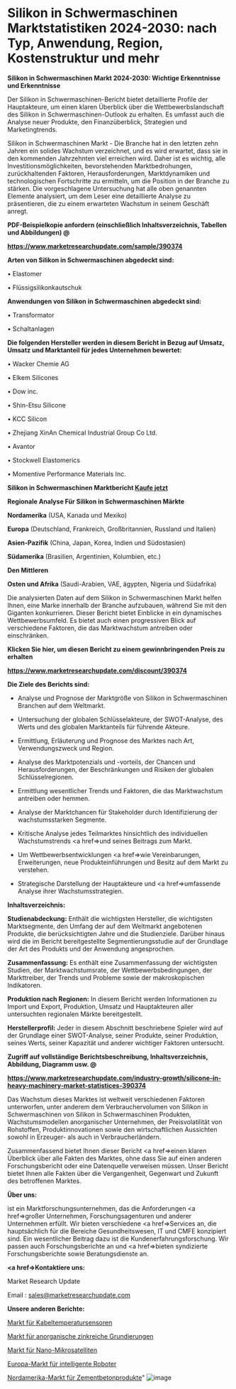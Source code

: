 # Silikon in Schwermaschinen Marktstatistiken 2024-2030: nach Typ, Anwendung, Region, Kostenstruktur und mehr

<strong>Silikon in Schwermaschinen Markt 2024-2030: Wichtige Erkenntnisse und Erkenntnisse</strong>

Der Silikon in Schwermaschinen-Bericht bietet detaillierte Profile der Hauptakteure, um einen klaren Überblick über die Wettbewerbslandschaft des Silikon in Schwermaschinen-Outlook zu erhalten. Es umfasst auch die Analyse neuer Produkte, den Finanzüberblick, Strategien und Marketingtrends.

Silikon in Schwermaschinen Markt - Die Branche hat in den letzten zehn Jahren ein solides Wachstum verzeichnet, und es wird erwartet, dass sie in den kommenden Jahrzehnten viel erreichen wird. Daher ist es wichtig, alle Investitionsmöglichkeiten, bevorstehenden Marktbedrohungen, zurückhaltenden Faktoren, Herausforderungen, Marktdynamiken und technologischen Fortschritte zu ermitteln, um die Position in der Branche zu stärken. Die vorgeschlagene Untersuchung hat alle oben genannten Elemente analysiert, um dem Leser eine detaillierte Analyse zu präsentieren, die zu einem erwarteten Wachstum in seinem Geschäft anregt.



<strong><b>PDF-Beispielkopie anfordern (einschließlich Inhaltsverzeichnis, Tabellen und Abbildungen) @ </b></strong>

<strong><a href=https://www.marketresearchupdate.com/sample/390374>

<strong>https://www.marketresearchupdate.com/sample/390374</u></a></strong></strong>



<strong>Arten von Silikon in Schwermaschinen abgedeckt sind:</strong>

• Elastomer

• Flüssigsilikonkautschuk



<strong>Anwendungen von Silikon in Schwermaschinen abgedeckt sind:</strong>

• Transformator

• Schaltanlagen



<strong>Die folgenden Hersteller werden in diesem Bericht in Bezug auf Umsatz, Umsatz und Marktanteil für jedes Unternehmen bewertet:</strong>

• Wacker Chemie AG

• Elkem Silicones

• Dow inc.

• Shin-Etsu Silicone

• KCC Silicon

• Zhejiang XinAn Chemical Industrial Group Co Ltd.

• Avantor

• Stockwell Elastomerics

• Momentive Performance Materials Inc.



<strong>Silikon in Schwermaschinen Marktbericht <a href=https://www.marketresearchupdate.com/buynow/390374>Kaufe jetzt</a></strong>



<strong>Regionale Analyse Für Silikon in Schwermaschinen Märkte</strong>



<strong>Nordamerika</strong> (USA, Kanada und Mexiko)



<strong>Europa</strong> (Deutschland, Frankreich, Großbritannien, Russland und Italien)



<strong>Asien-Pazifik</strong> (China, Japan, Korea, Indien und Südostasien)



<strong>Südamerika</strong> (Brasilien, Argentinien, Kolumbien, etc.)



<strong>Den Mittleren</strong> 

<strong>Osten und Afrika</strong> (Saudi-Arabien, VAE, ägypten, Nigeria und Südafrika)

Die analysierten Daten auf dem Silikon in Schwermaschinen Markt helfen Ihnen, eine Marke innerhalb der Branche aufzubauen, während Sie mit den Giganten konkurrieren. Dieser Bericht bietet Einblicke in ein dynamisches Wettbewerbsumfeld. Es bietet auch einen progressiven Blick auf verschiedene Faktoren, die das Marktwachstum antreiben oder einschränken.



<strong>Klicken Sie hier, um diesen Bericht zu einem gewinnbringenden Preis zu erhalten
</strong>

<strong><a href=https://www.marketresearchupdate.com/discount/390374>https://www.marketresearchupdate.com/discount/390374</b></u></strong></a>



<strong>Die Ziele des Berichts sind:</strong>

- Analyse und Prognose der Marktgröße von Silikon in Schwermaschinen Branchen auf dem Weltmarkt.

- Untersuchung der globalen Schlüsselakteure, der SWOT-Analyse, des Werts und des globalen Marktanteils für führende Akteure.

- Ermittlung, Erläuterung und Prognose des Marktes nach Art, Verwendungszweck und Region.

- Analyse des Marktpotenzials und -vorteils, der Chancen und Herausforderungen, der Beschränkungen und Risiken der globalen Schlüsselregionen.

- Ermittlung wesentlicher Trends und Faktoren, die das Marktwachstum antreiben oder hemmen.

- Analyse der Marktchancen für Stakeholder durch Identifizierung der wachstumsstarken Segmente.

- Kritische Analyse jedes Teilmarktes hinsichtlich des individuellen Wachstumstrends <a href=>und</a> seines Beitrags zum Markt.

- Um Wettbewerbsentwicklungen <a href=>wie</a> Vereinbarungen, Erweiterungen, neue Produkteinführungen und Besitz auf dem Markt zu verstehen.

- Strategische Darstellung der Hauptakteure und <a href=>umfas</a>sende Analyse ihrer Wachstumsstrategien.



<strong>Inhaltsverzeichnis:</strong>



<strong>Studienabdeckung:</strong> Enthält die wichtigsten Hersteller, die wichtigsten Marktsegmente, den Umfang der auf dem Weltmarkt angebotenen Produkte, die berücksichtigten Jahre und die Studienziele. Darüber hinaus wird die im Bericht bereitgestellte Segmentierungsstudie auf der Grundlage der Art des Produkts und der Anwendung angesprochen.



<strong>Zusammenfassung:</strong> Es enthält eine Zusammenfassung der wichtigsten Studien, der Marktwachstumsrate, der Wettbewerbsbedingungen, der Markttreiber, der Trends und Probleme sowie der makroskopischen Indikatoren.



<strong>Produktion nach Regionen:</strong> In diesem Bericht werden Informationen zu Import und Export, Produktion, Umsatz und Hauptakteuren aller untersuchten regionalen Märkte bereitgestellt.



<strong>Herstellerprofil:</strong> Jeder in diesem Abschnitt beschriebene Spieler wird auf der Grundlage einer SWOT-Analyse, seiner Produkte, seiner Produktion, seines Werts, seiner Kapazität und anderer wichtiger Faktoren untersucht.



<strong><b>Zugriff auf vollständige Berichtsbeschreibung, Inhaltsverzeichnis, Abbildung, Diagramm usw. @ </b></strong>

<strong><a href=https://www.marketresearchupdate.com/industry-growth/silicone-in-heavy-machinery-market-statistices-390374>https://www.marketresearchupdate.com/industry-growth/silicone-in-heavy-machinery-market-statistices-390374</a></strong>

Das Wachstum dieses Marktes ist weltweit verschiedenen Faktoren unterworfen, unter anderem dem Verbrauchervolumen von Silikon in Schwermaschinen von Silikon in Schwermaschinen Produkten, Wachstumsmodellen anorganischer Unternehmen, der Preisvolatilität von Rohstoffen, Produktinnovationen sowie den wirtschaftlichen Aussichten sowohl in Erzeuger- als auch in Verbraucherländern.

Zusammenfassend bietet Ihnen dieser Bericht <a href=>einen</a> klaren Überblick über alle Fakten des Marktes, ohne dass Sie auf einen anderen Forschungsbericht oder eine Datenquelle verweisen müssen. Unser Bericht bietet Ihnen alle Fakten über die Vergangenheit, Gegenwart und Zukunft des betroffenen Marktes.



<strong>Über uns:</strong>

 ist ein Marktforschungsunternehmen, das die Anforderungen <a href=>großer</a> Unternehmen, Forschungsagenturen und anderer Unternehmen erfüllt. Wir bieten verschiedene <a href=>Services</a> an, die hauptsächlich für die Bereiche Gesundheitswesen, IT und CMFE konzipiert sind. Ein wesentlicher Beitrag dazu ist die Kundenerfahrungsforschung. Wir passen auch Forschungsberichte an und <a href=>bieten</a> syndizierte Forschungsberichte sowie Beratungsdienste an.



<strong><a href=>Kontaktiere uns:</a></strong>

Market Research Update

Email : sales@marketresearchupdate.com



<strong>Unsere anderen Berichte:</strong>

<a href=https://www.linkedin.com/pulse/cable-temperature-sensors-market-2023-latest>Markt für Kabeltemperatursensoren</a>

<a href=https://www.linkedin.com/pulse/inorganic-zinc-rich-primers-market>Markt für anorganische zinkreiche Grundierungen</a>

<a href=https://www.linkedin.com/pulse/nano-microsatellite-market-size-industry-growth>Markt für Nano-Mikrosatelliten</a>

<a href=https://www.linkedin.com/pulse/europe-smart-robots-market-size2023-2030-analysis-research>Europa-Markt für intelligente Roboter</a>

<a href=https://www.linkedin.com/pulse/north-america-cement-concrete-product-market>Nordamerika-Markt für Zementbetonprodukte</a>"
![image](https://github.com/Gayatrikarjule/Market-Analysis-361/assets/97346546/e154efd9-157d-412f-8fe9-3cb14bcae56a)
